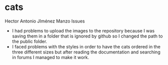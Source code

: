 # cats
Hector Antonio JIménez Manzo
Issues
* I had problems to upload the images to the repository because I was saving them in a folder that is ignored by github so I changed the path to the public folder. 
* I faced problems with the styles in order to have the cats ordered in the three different sizes but after reading the documentation and searching in forums I managed to make it work.   
